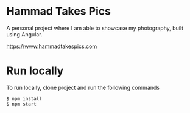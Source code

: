 # Hammad Takes Pics

A personal project where I am able to showcase my photography, built using Angular.

https://www.hammadtakespics.com

# Run locally
To run locally, clone project and run the following commands
```console
$ npm install
$ npm start
```
